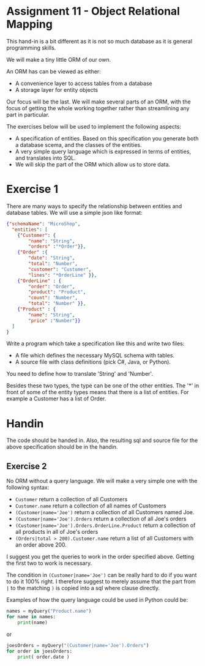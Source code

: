 # Assignment 11 - Object Relational Mapping
This hand-in is a bit different as it is not so much database as it is general programming skills.

We will make a tiny little ORM of our own.

An ORM has can be viewed as either:

* A convenience layer to access tables from a database
* A storage layer for entity objects

Our focus will be the last. We will make several parts of an ORM, with the focus of getting the whole working together rather than streamlining any part in particular.

The exercises below will be used to implement the following aspects:

* A specification of entities. Based on this specification you generate both a database scema, and the classes of the entities.
* A very simple query language which is expressed in terms of entities, and translates into SQL.
* We will skip the part of the ORM which allow us to store data.



# Exercise 1
There are many ways to specify the relationship between entities and database tables. We will use a simple json like format:

```json
{"schemaName": "MicroShop",
  "entities": [
  	{"Customer": {
  		"name": "String",
  		"orders" :"*Order"}},
  	{"Order" :{
  		"date": "String",
  		"total": "Number",
  		"customer": "Customer",
  		"lines": "*OrderLine" }},
  	{"OrderLine" : {
  		"order": "Order",
  		"product": "Product",
  		"count": "Number",
  		"total": "Number" }},
  	{"Product" : {
  		"name": "String",
  		"price" :"Number"}}
  ]
}
```

Write a program which take a specification like this and write two files:

* A file which defines the necessary MySQL schema with tables. 
* A source file with class definitions (pick C#, Java, or Python).

You need to define how to translate 'String' and 'Number'. 

Besides these two types, the type can be one of the other entities. The '*' in front of some of the entity types means that there is a list of entities. For example a Customer has a list of Order.

# Handin
The code should be handed in. Also, the resulting sql and source file for the above specification should be in the handin.

## Exercise 2
No ORM without a query language. We will make a very simple one with the following syntax:

* `Customer` return a collection of all Customers
* `Customer.name` return a collection of all names of Customers
* `(Customer|name='Joe')` return a collection of all Customers named Joe.
* `(Customer|name='Joe').Orders` return a collection of all Joe's orders
* `(Customer|name='Joe').Orders.OrderLine.Product` return a collection of all products in all of Joe's orders
* `(Orders|total > 200).Customer.name` return a list of all Customers with an order above 200.

I suggest you get the queries to work in the order specified above. Getting the first two to work is necessary.

The condition in `(Customer|name='Joe')` can be really hard to do if you want to do it 100% right. I therefore suggest to merely assume that the part from `|` to the matching `)` is copied into a sql where clause directly.

Examples of how the query language could be used in Python could be:

```python
names = myQuery("Product.name")
for name in names:
	print(name)
```
or

```python
joesOrders = myQuery("(Customer|name='Joe').Orders")
for order in joesOrders:
	print( order.date )
```
